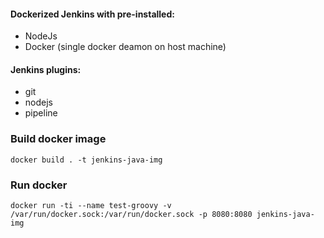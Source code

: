 #### Dockerized Jenkins with pre-installed:
- NodeJs 
- Docker (single docker deamon on host machine) 

#### Jenkins plugins:
- git
- nodejs
- pipeline 

### Build docker image

`docker build . -t jenkins-java-img`

### Run docker

`docker run -ti --name test-groovy -v /var/run/docker.sock:/var/run/docker.sock -p 8080:8080 jenkins-java-img`